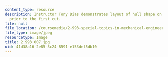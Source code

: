 ```yaml
---
content_type: resource
description: Instructor Tony Dias demonstrates layout of hull shape on a wood block
  prior to the first cut.
file: null
file_location: /coursemedia/2-993-special-topics-in-mechanical-engineering-the-art-and-science-of-boat-design-january-iap-2007/41d38a162e853c248591e153def5db10_2993007.jpg
file_type: image/jpeg
resourcetype: Image
title: 2.993 007.jpg
uid: 41d38a16-2e85-3c24-8591-e153def5db10
---
```

